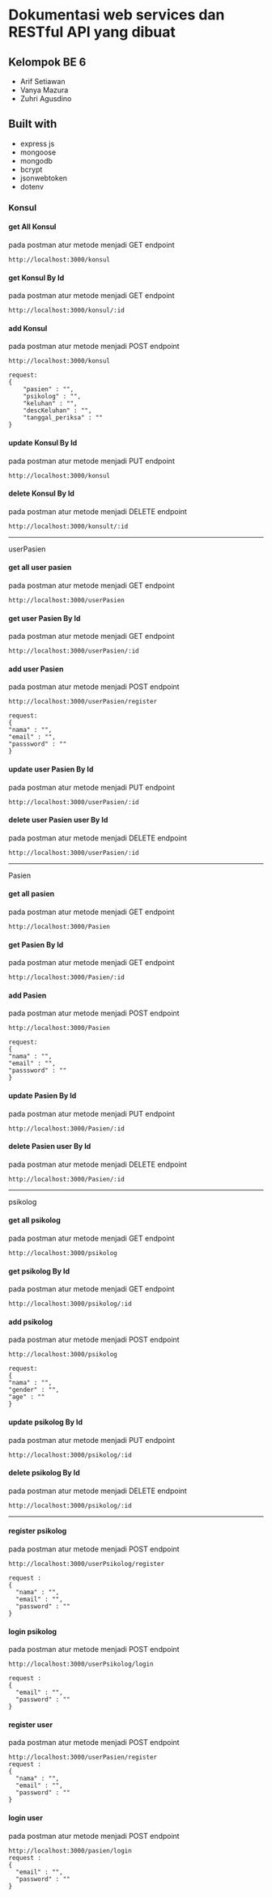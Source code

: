 # Dokumentasi web services dan RESTful API yang dibuat

## Kelompok BE 6
* Arif Setiawan
* Vanya Mazura
* Zuhri Agusdino

## Built with

- express js
- mongoose
- mongodb
- bcrypt
- jsonwebtoken
- dotenv

### Konsul

#### get All Konsul

pada postman atur metode menjadi GET
endpoint

```
http://localhost:3000/konsul
```

#### get Konsul By Id

pada postman atur metode menjadi GET
endpoint

```
http://localhost:3000/konsul/:id
```

#### add Konsul

pada postman atur metode menjadi POST
endpoint

```
http://localhost:3000/konsul

request:
{
	"pasien" : "",
	"psikolog" : "",
	"keluhan" : "",
	"descKeluhan" : "",
	"tanggal_periksa" : ""
}
```

#### update Konsul By Id

pada postman atur metode menjadi PUT
endpoint

```
http://localhost:3000/konsul
```

#### delete Konsul By Id

pada postman atur metode menjadi DELETE
endpoint

```
http://localhost:3000/konsult/:id
```

---

userPasien

#### get all user pasien

pada postman atur metode menjadi GET
endpoint

```
http://localhost:3000/userPasien
```

#### get user Pasien By Id

pada postman atur metode menjadi GET
endpoint

```
http://localhost:3000/userPasien/:id
```

#### add user Pasien

pada postman atur metode menjadi POST
endpoint

```
http://localhost:3000/userPasien/register

request:
{
"nama" : "",
"email" : "",
"passsword" : ""
}
```

#### update user Pasien By Id

pada postman atur metode menjadi PUT
endpoint

```
http://localhost:3000/userPasien/:id
```

#### delete user Pasien user By Id

pada postman atur metode menjadi DELETE
endpoint

```
http://localhost:3000/userPasien/:id
```

---

Pasien

#### get all pasien

pada postman atur metode menjadi GET
endpoint

```
http://localhost:3000/Pasien
```

#### get Pasien By Id

pada postman atur metode menjadi GET
endpoint

```
http://localhost:3000/Pasien/:id
```

#### add Pasien

pada postman atur metode menjadi POST
endpoint

```
http://localhost:3000/Pasien

request:
{
"nama" : "",
"email" : "",
"passsword" : ""
}
```

#### update Pasien By Id

pada postman atur metode menjadi PUT
endpoint

```
http://localhost:3000/Pasien/:id
```

#### delete Pasien user By Id

pada postman atur metode menjadi DELETE
endpoint

```
http://localhost:3000/Pasien/:id
```

---

psikolog

#### get all psikolog

pada postman atur metode menjadi GET
endpoint

```
http://localhost:3000/psikolog
```

#### get psikolog By Id

pada postman atur metode menjadi GET
endpoint

```
http://localhost:3000/psikolog/:id
```

#### add psikolog

pada postman atur metode menjadi POST
endpoint

```
http://localhost:3000/psikolog

request:
{
"nama" : "",
"gender" : "",
"age" : ""
}
```

#### update psikolog By Id

pada postman atur metode menjadi PUT
endpoint

```
http://localhost:3000/psikolog/:id
```

#### delete psikolog By Id

pada postman atur metode menjadi DELETE
endpoint

```
http://localhost:3000/psikolog/:id
```

---

#### register psikolog

pada postman atur metode menjadi POST
endpoint

```
http://localhost:3000/userPsikolog/register

request :
{
  "nama" : "",
  "email" : "",
  "password" : ""
}
```

#### login psikolog

pada postman atur metode menjadi POST
endpoint

```
http://localhost:3000/userPsikolog/login

request :
{
  "email" : "",
  "password" : ""
}
```

#### register user

pada postman atur metode menjadi POST
endpoint

```
http://localhost:3000/userPasien/register
request :
{
  "nama" : "",
  "email" : "",
  "password" : ""
}
```

#### login user

pada postman atur metode menjadi POST
endpoint

```
http://localhost:3000/pasien/login
request :
{
  "email" : "",
  "password" : ""
}
```
